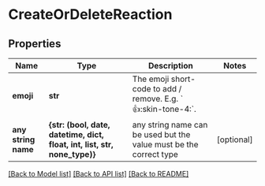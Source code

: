 # CreateOrDeleteReaction

## Properties
Name | Type | Description | Notes
------------ | ------------- | ------------- | -------------
**emoji** | **str** | The emoji short-code to add / remove. E.g. &#x60;:thumbsup::skin-tone-4:&#x60;. | 
**any string name** | **{str: (bool, date, datetime, dict, float, int, list, str, none_type)}** | any string name can be used but the value must be the correct type | [optional]

[[Back to Model list]](../README.md#documentation-for-models) [[Back to API list]](../README.md#documentation-for-api-endpoints) [[Back to README]](../README.md)


